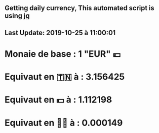 ## Getting daily currency, This automated script is using [jq](https://stedolan.github.io/jq/)
## Last Update:  2019-10-25 à 11:00:01
 # Monaie de base : 1 "EUR" 💶 
 # Equivaut en 🇹🇳 à :  3.156425 
 # Equivaut en 💵 à : 1.112198
 # Equivaut en 🐱‍💻 à :  0.000149
